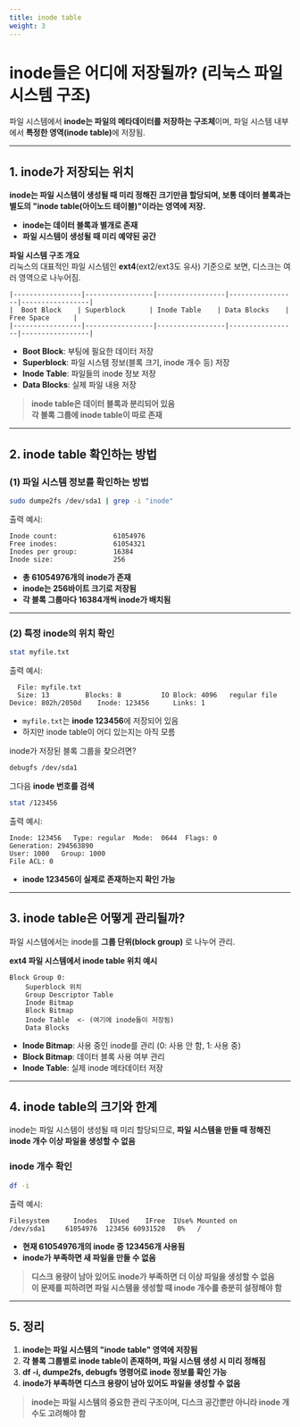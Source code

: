 ```yaml
---
title: inode table
weight: 3
---
```

# **inode들은 어디에 저장될까? (리눅스 파일 시스템 구조)**  

파일 시스템에서 **inode는 파일의 메타데이터를 저장하는 구조체**이며, 파일 시스템 내부에서 <b>특정한 영역(inode table)</b>에 저장됨.  

---

## **1. inode가 저장되는 위치**  

**inode는 파일 시스템이 생성될 때 미리 정해진 크기만큼 할당되며, 보통 데이터 블록과는 별도의 "inode table(아이노드 테이블)"이라는 영역에 저장.**  

- **inode는 데이터 블록과 별개로 존재**  
- **파일 시스템이 생성될 때 미리 예약된 공간**  

**파일 시스템 구조 개요**  
리눅스의 대표적인 파일 시스템인 **ext4**(ext2/ext3도 유사) 기준으로 보면, 디스크는 여러 영역으로 나누어짐.

```
|-----------------|-----------------|-----------------|-----------------|-----------------|
|  Boot Block    | Superblock      | Inode Table    | Data Blocks    | Free Space      |
|-----------------|-----------------|-----------------|-----------------|-----------------|
```
- **Boot Block**: 부팅에 필요한 데이터 저장  
- **Superblock**: 파일 시스템 정보(블록 크기, inode 개수 등) 저장  
- **Inode Table**: 파일들의 inode 정보 저장  
- **Data Blocks**: 실제 파일 내용 저장  

> **inode table은 데이터 블록과 분리되어 있음**  
> **각 블록 그룹에 inode table이 따로 존재**  

---

## **2. inode table 확인하는 방법**  
### **(1) 파일 시스템 정보를 확인하는 방법**
```bash
sudo dumpe2fs /dev/sda1 | grep -i "inode"
```
출력 예시:
```
Inode count:              61054976
Free inodes:              61054321
Inodes per group:         16384
Inode size:               256
```
- **총 61054976개의 inode가 존재**  
- **inode는 256바이트 크기로 저장됨**  
- **각 블록 그룹마다 16384개씩 inode가 배치됨**  

---

### **(2) 특정 inode의 위치 확인**
```bash
stat myfile.txt
```
출력 예시:
```
  File: myfile.txt
  Size: 13         Blocks: 8          IO Block: 4096   regular file
Device: 802h/2050d    Inode: 123456      Links: 1
```
- `myfile.txt`는 **inode 123456**에 저장되어 있음  
- 하지만 inode table이 어디 있는지는 아직 모름  

inode가 저장된 블록 그룹을 찾으려면?
```bash
debugfs /dev/sda1
```
그다음 **inode 번호를 검색**
```bash
stat /123456
```
출력 예시:
```
Inode: 123456   Type: regular  Mode:  0644  Flags: 0
Generation: 294563890
User: 1000   Group: 1000
File ACL: 0
```
- **inode 123456이 실제로 존재하는지 확인 가능**  

---

## **3. inode table은 어떻게 관리될까?**
파일 시스템에서는 inode를 **그룹 단위(block group)** 로 나누어 관리.  

**ext4 파일 시스템에서 inode table 위치 예시**
```
Block Group 0:
    Superblock 위치
    Group Descriptor Table
    Inode Bitmap
    Block Bitmap
    Inode Table  <- (여기에 inode들이 저장됨)
    Data Blocks
```
- **Inode Bitmap**: 사용 중인 inode를 관리 (0: 사용 안 함, 1: 사용 중)  
- **Block Bitmap**: 데이터 블록 사용 여부 관리  
- **Inode Table**: 실제 inode 메타데이터 저장  

---

## **4. inode table의 크기와 한계**
inode는 파일 시스템이 생성될 때 미리 할당되므로, **파일 시스템을 만들 때 정해진 inode 개수 이상 파일을 생성할 수 없음**  

### **inode 개수 확인**
```bash
df -i
```
출력 예시:
```
Filesystem      Inodes   IUsed    IFree  IUse% Mounted on
/dev/sda1     61054976  123456 60931520   0%   /
```
- **현재 61054976개의 inode 중 123456개 사용됨**  
- **inode가 부족하면 새 파일을 만들 수 없음**  

> **디스크 용량이 남아 있어도 inode가 부족하면 더 이상 파일을 생성할 수 없음**  
> **이 문제를 피하려면 파일 시스템을 생성할 때 inode 개수를 충분히 설정해야 함**  

---

## **5. 정리**
1. **inode는 파일 시스템의 "inode table" 영역에 저장됨**  
2. **각 블록 그룹별로 inode table이 존재하며, 파일 시스템 생성 시 미리 정해짐**  
3. **df -i, dumpe2fs, debugfs 명령어로 inode 정보를 확인 가능**  
4. **inode가 부족하면 디스크 용량이 남아 있어도 파일을 생성할 수 없음**  

>**inode는 파일 시스템의 중요한 관리 구조이며, 디스크 공간뿐만 아니라 inode 개수도 고려해야 함**
